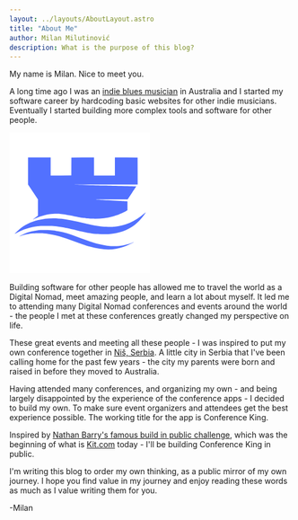 ```yaml
---
layout: ../layouts/AboutLayout.astro
title: "About Me"
author: Milan Milutinović
description: What is the purpose of this blog?
---
```


My name is Milan. Nice to meet you. 
<!-- I've put on my nicest shirt and pants just for you - So thanks for taking the time to drop by.
<img src="/public/assets/hoian2.jpg" alt="Milan in Hoi An, Vietnam" /> -->

A long time ago I was an <a href="https://www.youtube.com/watch?v=hv7BS9yV2Rg" target="_blank">indie blues musician</a> in Australia and I started my software career by hardcoding basic websites for other indie musicians. Eventually I started building more complex tools and software for other people.

<a href="/public/assets/hoian2.jpg" target="_blank"><img src="/public/assets/logo.png" alt="Milan in Hoi An, Vietnam" /></a>

Building software for other people has allowed me to travel the world as a Digital Nomad, meet amazing people, and learn a lot about myself. It led me to attending many Digital Nomad conferences and events around the world - the people I met at these conferences greatly changed my perspective on life. 

These great events and meeting all these people - I was inspired to put my own conference together in <a href="https://www.nisnomadweek.com/" target="_blank">Niš, Serbia</a>. A little city in Serbia that I've been calling home for the past few years - the city my parents were born and raised in before they moved to Australia.

Having attended many conferences, and organizing my own - and being largely disappointed by the experience of the conference apps - I decided to build my own. To make sure event organizers and attendees get the best experience possible. The working title for the app is Conference King.

Inspired by <a href="https://nathanbarry.com/starting-web-app-challenge/" target="_blank">Nathan Barry's famous build in public challenge</a>, which was the beginning of what is <a href="https://kit.com/" target="_blank">Kit.com</a> today - I'll be building Conference King in public.

I'm writing this blog to order my own thinking, as a public mirror of my own journey. I hope you find value in my journey and enjoy reading these words as much as I value writing them for you.

-Milan